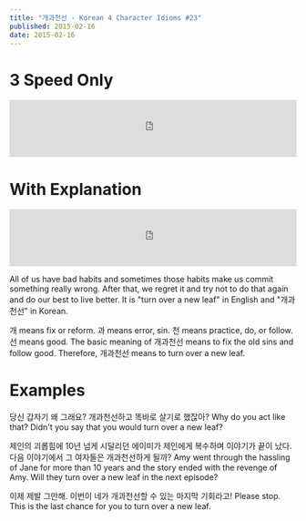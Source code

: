 ```yaml
---
title: "개과천선 - Korean 4 Character Idioms #23"
published: 2015-02-16
date: 2015-02-16
---
```


#  3 Speed Only

<iframe id="audio_iframe" src="https://www.podbean.com/media/player/mgxsn-53d3ca/initByJs/1/auto/1?skin=4" width="100%" height="100" frameborder="0" scrolling="no"></iframe>

#  With Explanation

<iframe id="audio_iframe" src="https://www.podbean.com/media/player/mc2kx-53d3d0/initByJs/1/auto/1?skin=4" width="100%" height="100" frameborder="0" scrolling="no"></iframe>

All of us have bad habits and sometimes those habits make us commit something really wrong. After that, we regret it and try not to do that again and do our best to live better. It is "turn over a new leaf" in English and "개과천선" in Korean.

개 means fix or reform. 과 means error, sin. 천 means practice, do, or follow. 선 means good. The basic meaning of 개과천선 means to fix the old sins and follow good. Therefore, 개과천선 means to turn over a new leaf.

#  Examples

당신 갑자기 왜 그래요? 개과천선하고 똑바로 살기로 했잖아?
Why do you act like that? Didn't you say that you would turn over a new leaf?

제인의 괴롭힘에 10년 넘게 시달리던 에이미가 제인에게 복수하며 이야기가 끝이 났다. 다음 이야기에서 그 여자들은 개과천선하게 될까?
Amy went through the hassling of Jane for more than 10 years and the story ended with the revenge of Amy. Will they turn over a new leaf in the next episode?

이제 제발 그만해. 이번이 네가 개과천선할 수 있는 마지막 기회라고!
Please stop. This is the last chance for you to turn over a new leaf.